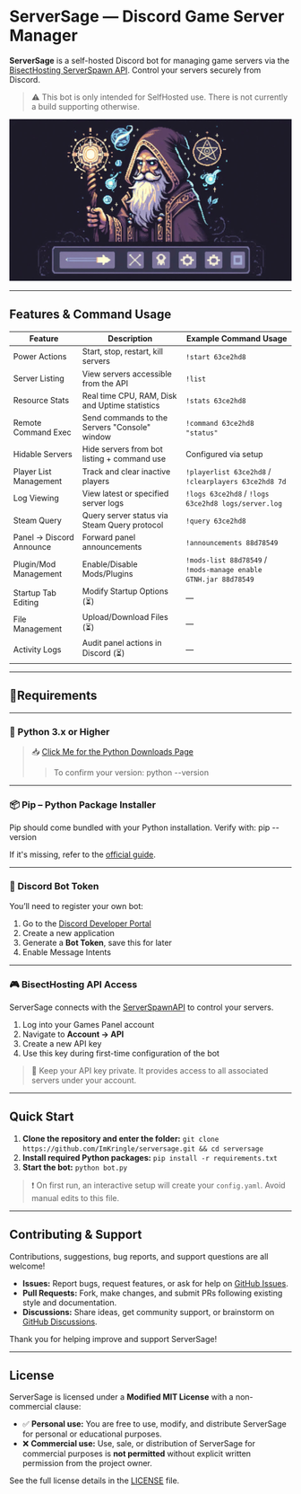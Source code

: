# ServerSage — Discord Game Server Manager  
**ServerSage** is a self-hosted Discord bot for managing game servers via the [BisectHosting ServerSpawn API](https://games.bisecthosting.com/docs). Control your servers securely from Discord.  
> ⚠️ This bot is only intended for SelfHosted use. There is not currently a build supporting otherwise.

<img src="assets/banner.jpeg" alt="ServerSage" width="720" />

---

## Features & Command Usage

| Feature                 | Description                                    | Example Command Usage                                   |
|-------------------------|------------------------------------------------|---------------------------------------------------------|
| Power Actions           | Start, stop, restart, kill servers             | `!start 63ce2hd8`                                       |
| Server Listing          | View servers accessible from the API           | `!list`                                                 |
| Resource Stats          | Real time CPU, RAM, Disk and Uptime statistics | `!stats 63ce2hd8`                                       |
| Remote Command Exec     | Send commands to the Servers "Console" window  | `!command 63ce2hd8 "status"`                            |
| Hidable Servers         | Hide servers from bot listing + command use    | Configured via setup                                    |
| Player List Management  | Track and clear inactive players               | `!playerlist 63ce2hd8` / `!clearplayers 63ce2hd8 7d`    |
| Log Viewing             | View latest or specified server logs           | `!logs 63ce2hd8` / `!logs 63ce2hd8 logs/server.log`     |
| Steam Query             | Query server status via Steam Query protocol   | `!query 63ce2hd8`                                       |
| Panel → Discord Announce| Forward panel announcements               | `!announcements 88d78549`                               |
| Plugin/Mod Management   | Enable/Disable Mods/Plugins               | `!mods-list 88d78549` / `!mods-manage enable GTNH.jar 88d78549` |
| Startup Tab Editing     | Modify Startup Options (⏳)                     | —                                                       |
| File Management         | Upload/Download Files (⏳)                      | —                                                       |
| Activity Logs           | Audit panel actions in Discord (⏳)             | —                                                       |

--- 

## 📎Requirements

---

### 🐍 Python 3.x or Higher
> 📥 [Click Me for the Python Downloads Page](https://www.python.org/downloads/)
> > To confirm your version: python --version
---

### 📦 Pip – Python Package Installer

Pip should come bundled with your Python installation. Verify with: pip --version

If it's missing, refer to the [official guide](https://pip.pypa.io/en/stable/installation/).

---

### 🤖 Discord Bot Token

You’ll need to register your own bot:

1. Go to the [Discord Developer Portal](https://discord.com/developers/applications)
2. Create a new application
3. Generate a **Bot Token**, save this for later
4. Enable Message Intents

---

### 🎮 BisectHosting API Access

ServerSage connects with the [ServerSpawnAPI](https://games.bisecthosting.com/) to control your servers.
1. Log into your Games Panel account
2. Navigate to **Account → API**
3. Create a new API key
4. Use this key during first-time configuration of the bot
> 🔐 Keep your API key private. It provides access to all associated servers under your account.

---

## Quick Start

1. **Clone the repository and enter the folder:** `git clone https://github.com/ImKringle/serversage.git && cd serversage`
2. **Install required Python packages:** `pip install -r requirements.txt`
3. **Start the bot:** `python bot.py`

> ❗ On first run, an interactive setup will create your `config.yaml`. Avoid manual edits to this file.

---

## Contributing & Support

Contributions, suggestions, bug reports, and support questions are all welcome!

- **Issues:** Report bugs, request features, or ask for help on [GitHub Issues](https://github.com/ImKringle/ServerSage/issues).  
- **Pull Requests:** Fork, make changes, and submit PRs following existing style and documentation.  
- **Discussions:** Share ideas, get community support, or brainstorm on [GitHub Discussions](https://github.com/ImKringle/ServerSage/discussions).  

Thank you for helping improve and support ServerSage!

---

## License

ServerSage is licensed under a **Modified MIT License** with a non-commercial clause:

- ✅ **Personal use:** You are free to use, modify, and distribute ServerSage for personal or educational purposes.  
- ❌ **Commercial use:** Use, sale, or distribution of ServerSage for commercial purposes is **not permitted** without explicit written permission from the project owner.  

See the full license details in the [LICENSE](LICENSE) file.
